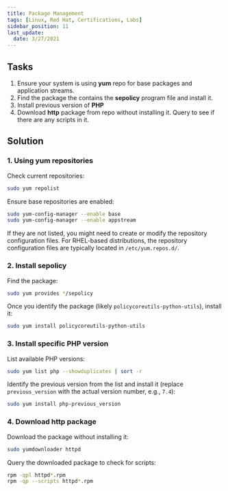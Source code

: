 ```yaml
---
title: Package Management
tags: [Linux, Red Hat, Certifications, Labs]
sidebar_position: 11
last_update:
  date: 3/27/2021
---
```


## Tasks

1. Ensure your system is using **yum** repo for base packages and application streams.
2. Find the package the contains the **sepolicy** program file and install it.
3. Install previous version of **PHP**
4. Download **http** package from repo without installing it. Query to see if there are any scripts in it.


## Solution

### 1. Using yum repositories

Check current repositories:

```sh
sudo yum repolist
```

Ensure base repositories are enabled:

```sh
sudo yum-config-manager --enable base
sudo yum-config-manager --enable appstream
```

If they are not listed, you might need to create or modify the repository configuration files. For RHEL-based distributions, the repository configuration files are typically located in `/etc/yum.repos.d/`.

### 2. Install sepolicy


Find the package:

```sh
sudo yum provides */sepolicy
```

Once you identify the package (likely `policycoreutils-python-utils`), install it:

```sh
sudo yum install policycoreutils-python-utils
```


### 3. Install specific PHP version

List available PHP versions:

```sh
sudo yum list php --showduplicates | sort -r
```

Identify the previous version from the list and install it (replace `previous_version` with the actual version number, e.g., `7.4`):

```sh
sudo yum install php-previous_version
```


### 4. Download http package

Download the package without installing it:

```sh
sudo yumdownloader httpd
```

Query the downloaded package to check for scripts:

```sh
rpm -qpl httpd*.rpm
rpm -qp --scripts httpd*.rpm
```

